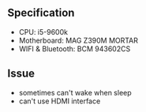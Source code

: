 ## Specification
* CPU: i5-9600k
* Motherboard: MAG Z390M MORTAR
* WIFI & Bluetooth: BCM 943602CS

## Issue
* sometimes can't wake when sleep
* can't use HDMI interface
